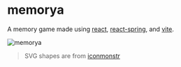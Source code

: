 # memorya

A memory game made using [react](https://reactjs.org/), [react-spring](https://react-spring.io/), and [vite](https://vitejs.dev/).

![memorya](https://user-images.githubusercontent.com/6222358/117038122-d8fafa80-ad39-11eb-81a1-956927867ff2.gif)

> SVG shapes are from [iconmonstr](https://iconmonstr.com/)
